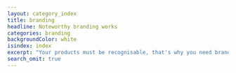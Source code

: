```yaml
---
layout: category_index
title: branding
headline: Noteworthy branding works
categories: branding
backgroundColor: white
isindex: index
excerpt: "Your products must be recognisable, that's why you need branding, to build your product identity."
search_omit: true
---
```

